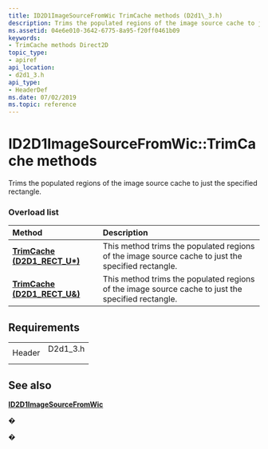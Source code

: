 ```yaml
---
title: ID2D1ImageSourceFromWic TrimCache methods (D2d1\_3.h)
description: Trims the populated regions of the image source cache to just the specified rectangle.
ms.assetid: 04e6e010-3642-6775-8a95-f20ff0461b09
keywords:
- TrimCache methods Direct2D
topic_type:
- apiref
api_location:
- d2d1_3.h
api_type:
- HeaderDef
ms.date: 07/02/2019
ms.topic: reference
---
```


# ID2D1ImageSourceFromWic::TrimCache methods

Trims the populated regions of the image source cache to just the specified rectangle.

### Overload list



| Method                                                                    | Description                                                                                                   |
|:--------------------------------------------------------------------------|:--------------------------------------------------------------------------------------------------------------|
| [**TrimCache (D2D1\_RECT\_U\*)**](https://msdn.microsoft.com/library/Dn900423(v=VS.85).aspx)  | This method trims the populated regions of the image source cache to just the specified rectangle.<br/> |
| [**TrimCache (D2D1\_RECT\_U&)**](https://msdn.microsoft.com/library/Dn900424(v=VS.85).aspx) | This method trims the populated regions of the image source cache to just the specified rectangle.<br/> |



## Requirements



|                   |                                                                                      |
|-------------------|--------------------------------------------------------------------------------------|
| Header<br/> | <dl> <dt>D2d1\_3.h</dt> </dl> |



## See also

<dl> <dt>

[**ID2D1ImageSourceFromWic**](https://msdn.microsoft.com/library/Dn900414(v=VS.85).aspx)
</dt> </dl>

�

�





